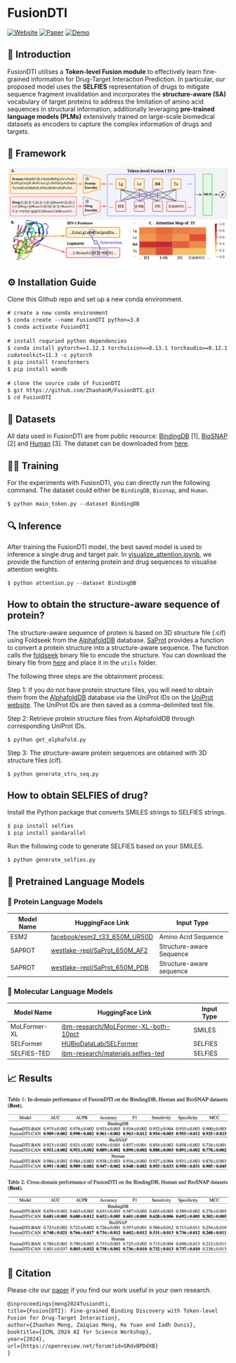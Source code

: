 # FusionDTI

<div align="left">

[![Website](https://img.shields.io/badge/FusionDTI-Website-blue)](https://zhaohanm.github.io/FusionDTI.github.io/)
[![Paper](https://img.shields.io/badge/arXiv-2406.01651-B31B1B.svg)](https://arxiv.org/abs/2406.01651)
[![Demo](https://img.shields.io/badge/Hugging%20Face-Spaces-yellow)](https://huggingface.co/spaces/Gla-AI4BioMed-Lab/FusionDTI)

</div>

## 🚀 Introduction

FusionDTI utilises a **Token-level Fusion module** to effectively learn fine-grained information for Drug-Target Interaction Prediction. In particular, our proposed model uses the **SELFIES** representation of drugs to mitigate sequence fragment invalidation and incorporates the **structure-aware (SA)** vocabulary of target proteins to address the limitation of amino acid sequences in structural information, additionally leveraging **pre-trained language models (PLMs)** extensively trained on large-scale biomedical datasets as encoders to capture the complex information of drugs and targets.

## 🧩 Framework
![FusionDTI](image/TF-DTI.png)

## ⚙️ Installation Guide

Clone this Github repo and set up a new conda environment.
```
# create a new conda environment
$ conda create --name FusionDTI python=3.8
$ conda activate FusionDTI

# install requried python dependencies
$ conda install pytorch==1.12.1 torchvision==0.13.1 torchaudio==0.12.1 cudatoolkit=11.3 -c pytorch
$ pip install transformers
$ pip install wandb

# clone the source code of FusionDTI
$ git https://github.com/ZhaohanM/FusionDTI.git
$ cd FusionDTI
```
## 📂 Datasets

All data used in FusionDTI are from public resource: [BindingDB](https://www.bindingdb.org/bind/index.jsp) [1], [BioSNAP](https://github.com/kexinhuang12345/MolTrans) [2] and [Human](https://github.com/lifanchen-simm/transformerCPI) [3]. The dataset can be downloaded from [here](https://github.com/peizhenbai/DrugBAN/tree/main/datasets).

## 🏋️‍♀️ Training

For the experiments with FusionDTI, you can directly run the following command. The dataset could either be  `BindingDB`, `Biosnap`, and `Human`. 
```
$ python main_token.py --dataset BindingDB
``` 
## 🔍 Inference

After training the FusionDTI model, the best saved model is used to inference a single drug and target pair. In [visualize_attention.ipynb](visualize_attention.ipynb), we provide the function of entering protein and drug sequences to visualise attention weights.

```
$ python attention.py --dataset BindingDB
``` 

## How to obtain the structure-aware sequence of protein?

The structure-aware sequence of protein is based on 3D structure file (.cif) using Foldseek from the [AlphafoldDB](https://alphafold.ebi.ac.uk) database.
[SaProt](https://github.com/westlake-repl/SaProt?tab=readme-ov-file) provides a function to convert a protein structure into a structure-aware sequence. The function calls the [foldseek](https://github.com/steineggerlab/foldseek) binary file to encode the structure. You can download the binary file from [here](https://drive.google.com/file/d/1B_9t3n_nlj8Y3Kpc_mMjtMdY0OPYa7Re/view?usp=sharing) and place it in the `utils` folder. 

The following three steps are the obtainment process:

Step 1: If you do not have protein structure files, you will need to obtain them from the [AlphafoldDB](https://alphafold.ebi.ac.uk) database via the UniProt IDs on the [UniProt website](https://www.uniprot.org). The UniProt IDs are then saved as a comma-delimited text file.

Step 2: Retrieve protein structure files from AlphafoldDB through corresponding UniProt IDs.
```
$ python get_alphafold.py
```
Step 3: The structure-aware protein sequences are obtained with 3D structure files (cif).
```
$ python generate_stru_seq.py
```
## How to obtain SELFIES of drug?

Install the Python package that converts SMILES strings to SELFIES strings.
```
$ pip install selfies 
$ pip install pandarallel
```
Run the following code to generate SELFIES based on your SMILES.
```
$ python generate_selfies.py
```
## 🔬 Pretrained Language Models

### 🧬 Protein Language Models

| Model Name | HuggingFace Link | Input Type |
|------------|------------------|-------------|
| ESM2 | [facebook/esm2_t33_650M_UR50D](https://huggingface.co/facebook/esm2_t33_650M_UR50D) | Amino Acid Sequence |
| SAPROT | [westlake-repl/SaProt_650M_AF2](https://huggingface.co/westlake-repl/SaProt_650M_AF2) | Structure-aware Sequence |
| SAPROT | [westlake-repl/SaProt_650M_PDB](https://huggingface.co/westlake-repl/SaProt_650M_PDB) | Structure-aware sequence |

### 💊 Molecular Language Models

| Model Name | HuggingFace Link | Input Type |
|------------|------------------|-------------|
| MoLFormer-XL | [ibm-research/MoLFormer-XL-both-10pct](https://huggingface.co/ibm-research/MoLFormer-XL-both-10pct) | SMILES |
| SELFormer | [HUBioDataLab/SELFormer](https://huggingface.co/HUBioDataLab/SELFormer) | SELFIES |
| SELFIES-TED | [ibm-research/materials.selfies-ted](https://huggingface.co/ibm-research/materials.selfies-ted) | SELFIES |



## 📈 Results

![FusionDTI](image/results.png)

## 📖 Citation

Please cite our [paper](https://arxiv.org/abs/2406.01651) if you find our work useful in your own research.
```
@inproceedings{meng2024fusiondti,
title={Fusion{DTI}: Fine-grained Binding Discovery with Token-level Fusion for Drug-Target Interaction},
author={Zhaohan Meng, Zaiqiao Meng, Ke Yuan and Iadh Ounis},
booktitle={ICML 2024 AI for Science Workshop},
year={2024},
url={https://openreview.net/forum?id=SRdvBPDdXB}
}
```
